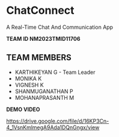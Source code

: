 # ChatConnect
A Real-Time Chat And Communication App


**TEAM ID NM2023TMID11706**

## TEAM MEMBERS
- KARTHIKEYAN G - Team Leader
- MONIKA K
- VIGNESH K
- SHANMUGANATHAN P
- MOHANAPRASANTH M



**DEMO VIDEO**

https://drive.google.com/file/d/16KP3Cn-4_1VsnKmlmegA9Ada1DQnGngx/view
